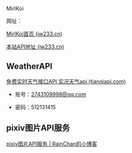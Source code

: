 # 

MirlKoi

网址：

[MirlKoi首页 (iw233.cn)](https://iw233.cn/)

[本站API地址 (iw233.cn)](https://dev.iw233.cn/API/index.php)

## WeatherAPI

[免费实时天气接口API 实况天气api (tianqiapi.com)](http://www.tianqiapi.com/index/doc?version=day)

- 账号：[2743109998@qq.com](mailto:2743109998@qq.com)

- 密码：512131415

## pixiv图片API服务

[pixiv图片API服务 | RainChan的小博客](https://rainchan.win/projects/pximg)